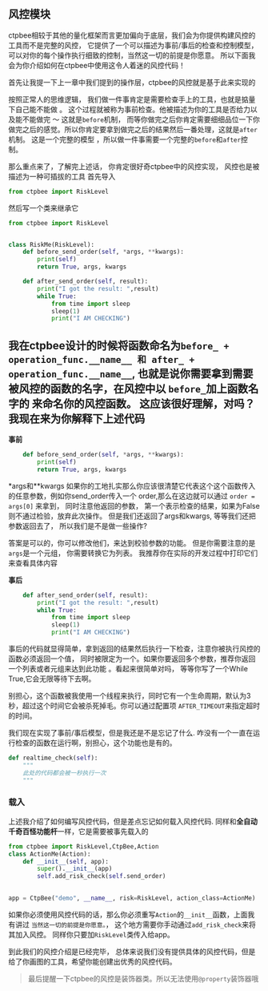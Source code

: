 ## 风控模块

ctpbee相较于其他的量化框架而言更加偏向于底层，我们会为你提供构建风控的工具而不是完整的风控，
它提供了一个可以描述为事前/事后的检查和控制模型，可以对你的每个操作执行细致的控制，当然这一切的前提是你愿意。
所以下面我会为你介绍如何在ctpbee中使用这令人着迷的风控代码！ 

首先让我提一下上一章中我们提到的操作层，ctpbee的风控就是基于此来实现的 

按照正常人的思维逻辑， 我们做一件事肯定是需要检查手上的工具，也就是掂量下自己能不能做 。
这个过程就被称为事前检查。他被描述为你的工具是否给力以及能不能做完 ～ 这就是`before`机制，
而等你做完之后你肯定需要细细品位一下你做完之后的感觉。所以你肯定要拿到做完之后的结果然后一番处理，这就是`after`机制。
这是一个完整的模型 ，所以做一件事需要一个完整的`before`和`after`控制。

那么重点来了，了解完上述话， 你肯定很好奇ctpbee中的风控实现， 风控也是被描述为一种可插拔的工具
首先导入
```python
from ctpbee import RiskLevel
```
然后写一个类来继承它
```python
from ctpbee import RiskLevel


class RiskMe(RiskLevel):
    def before_send_order(self, *args, **kwargs):
        print(self)
        return True, args, kwargs

    def after_send_order(self, result):
        print("I got the result: ",result)
        while True:
            from time import sleep
            sleep(1)
            print("I AM CHECKING")
```
我在ctpbee设计的时候将函数命名为`before_ + operation_func.__name__ 和 after_ + operation_func.__name__`,
也就是说你需要拿到需要被风控的函数的名字，在风控中以 `before_`加上函数名字的 来命名你的风控函数。 这应该很好理解，对吗？
我现在来为你解释下上述代码
--- 
**事前**

```python
    def before_send_order(self, *args, **kwargs):
        print(self)
        return True, args, kwargs

```
*args和**kwargs 如果你的工地扎实那么你应该很清楚它代表这个这个函数传入的任意参数，例如你send_order传入一个 order,那么在这边就可以通过
`order = args[0]` 来拿到， 同时注意他返回的参数， 第一个表示检查的结果，如果为False则不通过检验，放弃此次操作。 但是我们还返回了args和kwargs, 
等等我们还把参数返回去了， 所以我们是不是做一些操作?

答案是可以的，你可以修改他们，来达到校验参数的功能。 但是你需要注意的是 `args`是一个元组， 你需要转换它为列表。  我推荐你在实际的开发过程中打印它们来查看具体内容 

**事后**

```python
    def after_send_order(self, result):
        print("I got the result: ",result)
        while True:
            from time import sleep
            sleep(1)
            print("I AM CHECKING")
```

事后的代码就显得简单，拿到返回的结果然后执行一下检查，注意你被执行风控的函数必须返回一个值， 
同时被限定为一个。如果你要返回多个参数，推荐你返回一个列表或者元组来达到此功能 。看起来很简单对吗， 
等等你写了一个While True,它会无限等待下去啊。

别担心，这个函数被我使用一个线程来执行，同时它有一个生命周期，默认为3秒，超过这个时间它会被杀死掉毛。你可以通过配置项 `AFTER_TIMEOUT`来指定超时的时间。

我们现在实现了事前/事后模型，但是我还是不是忘记了什么. 咋没有一个一直在运行检查的函数在运行啊，别担心，这个功能也是有的。
```python
def realtime_check(self):
    """
    此处的代码都会被一秒执行一次
    """
```

### 载入
上述我介绍了如何编写风控代码，但是差点忘记如何载入风控代码. 同样和**全自动千奇百怪功能杆**一样，它是需要被事先载入的
```python
from ctpbee import RiskLevel,CtpBee,Action
class ActionMe(Action):
    def __init__(self, app):
        super().__init__(app)
        self.add_risk_check(self.send_order)
        

app = CtpBee("demo", __name__, risk=RiskLevel, action_class=ActionMe)
```
如果你必须使用风控代码的话，那么你必须重写`Action`的`__init__`函数，上面我有讲过 `当然这一切的前提是你愿意。`，
这个地方需要你手动通过`add_risk_check`来将其加入风控。 同样你只要加`RiskLevel`类传入给app。

到此我们的风控介绍是已经完毕， 总体来说我们没有提供具体的风控代码，但是给了你画图的工具，希望你能创建出优秀的风控代码。

> 最后提醒一下ctpbee的风控是装饰器类。所以无法使用`@property`装饰器哦